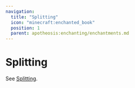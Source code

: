 ```yaml
---
navigation:
  title: "Splitting"
  icon: "minecraft:enchanted_book"
  position: 1
  parent: apotheosis:enchanting/enchantments.md
---
```


# Splitting

See [Splitting](../splitting.md).

